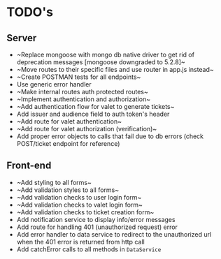 # TODO's

## Server

* ~Replace mongoose with mongo db native driver to get rid of deprecation messages [mongoose downgraded to 5.2.8]~
* ~Move routes to their specific files and use router in app.js instead~
* ~Create POSTMAN tests for all endpoints~
* Use generic error handler
* ~Make internal routes auth protected routes~
* ~Implement authentication and authorization~
* ~Add authentication flow for valet to generate tickets~
* Add issuer and audience field to auth token's header
* ~Add route for valet authentication~
* ~Add route for valet authorization (verification)~
* Add proper error objects to calls that fail due to db errors (check POST/ticket endpoint for reference)

## Front-end

* ~Add styling to all forms~
* ~Add validation styles to all forms~
* ~Add validation checks to user login form~
* ~Add validation checks to valet login form~
* ~Add validation checks to ticket creation form~
* Add notification service to display info/error messages
* Add route for handling 401 (unauthorized request) error
* Add error handler to data service to redirect to the unauthorized url when the 401 error is returned from http call
* Add catchError calls to all methods in `DataService`